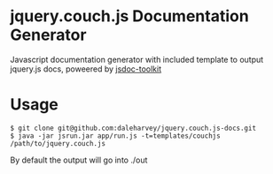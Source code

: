 jquery.couch.js Documentation Generator
=======

Javascript documentation generator with included template to output jquery.js docs, poweered by [jsdoc-toolkit](http://code.google.com/p/jsdoc-toolkit/)

Usage
=====

    $ git clone git@github.com:daleharvey/jquery.couch.js-docs.git
    $ java -jar jsrun.jar app/run.js -t=templates/couchjs /path/to/jquery.couch.js

By default the output will go into ./out
